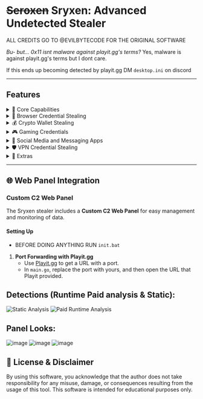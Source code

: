 #  ~~Seroxen~~ Sryxen: Advanced Undetected Stealer

ALL CREDITS GO TO @EVILBYTECODE FOR THE ORIGINAL SOFTWARE

_Bu- but... 0x11 isnt malware against playit.gg's terms?_
Yes, malware is against playit.gg's terms but I dont care.

If this ends up becoming detected by playit.gg DM `desktop.ini` on discord


---

## Features

<details>
<summary>🥇 Core Capabilities</summary>

- **Undetected Stealer** built in Go
- 🛜 Advanced Virtual Machine Detection
- 🖥️ Undetected by playit.gg (Playit detects things like Asyncrat, Quasar or whatever. Basically, it detects shit malware.)

</details>

<details>
<summary>🚀 Browser Credential Stealing</summary>

- ✅ Supports Latest Browsers:
  - Chrome v127+ (including Brave, Edge, Opera)
  - Gecko-based Browsers (e.g., Firefox)

</details>

<details>
<summary>💰 Crypto Wallet Stealing</summary>

- Local and Browser Wallets
- 🔥 Supports 34+ Wallets, including:
  - Exodus
  - MetaMask
  - CoinBase
  - Trust Wallet
  - Phantom

</details>

<details>
<summary>🎮 Gaming Credentials</summary>

- 🎮 Roblox Cookies
- 🎮 Minecraft (14+ Clients)
- 🕹 Epic Games
- 🎮 EA Games
- 🎮 Growtopia
- 🎮 Battle.net

</details>

<details>
<summary>💬 Social Media and Messaging Apps</summary>

- 💬 Messaging and Token Stealing:
  - Discord Tokens
  - Skype
  - Pidgin
  - Telegram
  - qTox
  - ICQ
  - Element
  - Signal
  - Viber

</details>

<details>
<summary>🛡 VPN Credential Stealing</summary>

- 🔒 ProtonVPN
- 🌊 Surfshark
- 🌐 OpenVPN

</details>

<details>
<summary>🐀 Extras</summary>

- Compiled Works on Windows 10-11 machines.
- Multiple Failsafe Mechanisms

</details>

---

## 🌐 Web Panel Integration

### Custom C2 Web Panel
The Sryxen stealer includes a **Custom C2 Web Panel** for easy management and monitoring of data.

#### Setting Up
- BEFORE DOING ANYTHING RUN ```init.bat```
1. **Port Forwarding with Playit.gg**
   - Use [Playit.gg](https://playit.gg) to get a URL with a port.
   - In `main.go`, replace the port with yours, and then open the URL that Playit provided.

## Detections (Runtime Paid analysis & Static):
![Static Analysis](https://github.com/user-attachments/assets/b089cb06-2883-4c45-9e4a-e7f0d4222a2c)
![Paid Runtime Analysis](https://github.com/user-attachments/assets/7bd99777-b6cf-4afd-903f-5f2ef7602b64)

## Panel Looks:
![image](https://github.com/user-attachments/assets/14b5aeba-6866-42a6-a0dd-f61b27a649d2)
![image](https://github.com/user-attachments/assets/18ba1dfa-527b-4c44-896b-3ab0b8405f46)
![image](https://github.com/user-attachments/assets/db438c7b-c842-4686-a5f2-4ba9a0a1bab4)

## 📜 License & Disclaimer
By using this software, you acknowledge that the author does not take responsibility for any misuse, damage, or consequences resulting from the usage of this tool. This software is intended for educational purposes only.
